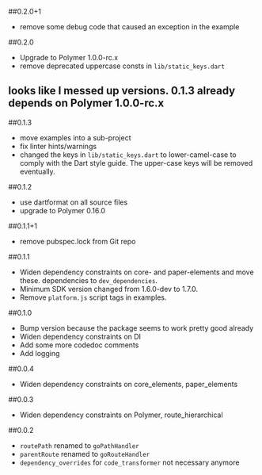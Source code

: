 ##0.2.0+1
- remove some debug code that caused an exception in the example

##0.2.0
- Upgrade to Polymer 1.0.0-rc.x
- remove deprecated uppercase consts in `lib/static_keys.dart`
 
## looks like I messed up versions. 0.1.3 already depends on Polymer 1.0.0-rc.x 

##0.1.3
- move examples into a sub-project
- fix linter hints/warnings
- changed the keys in `lib/static_keys.dart` to lower-camel-case to comply with
  the Dart style guide. The upper-case keys will be removed eventually.

##0.1.2
- use dartformat on all source files
- upgrade to Polymer 0.16.0

##0.1.1+1
- remove pubspec.lock from Git repo

##0.1.1
- Widen dependency constraints on core- and paper-elements and move these.
dependencies to `dev_dependencies`.
- Minimum SDK version changed from 1.6.0-dev to 1.7.0.
- Remove `platform.js` script tags in examples.

##0.1.0
- Bump version because the package seems to work pretty good already
- Widen dependency constraints on DI
- Add some more codedoc comments
- Add logging

##0.0.4
- Widen dependency constraints on core_elements, paper_elements

##0.0.3
- Widen dependency constraints on Polymer, route_hierarchical

##0.0.2
- `routePath` renamed to `goPathHandler`
- `parentRoute` renamed to `goRouteHandler`
- `dependency_overrides` for `code_transformer` not necessary anymore

